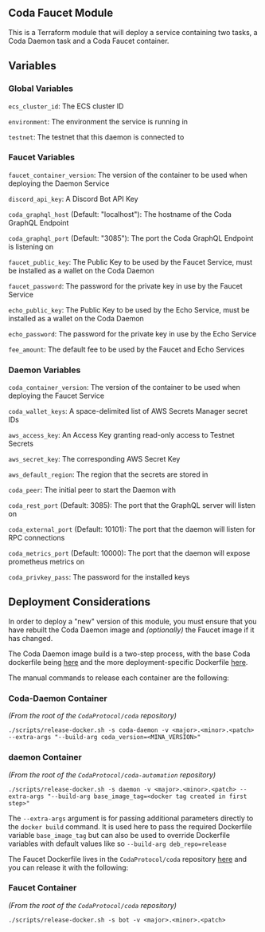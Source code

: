 ## Coda Faucet Module

This is a Terraform module that will deploy a service containing two tasks, a Coda Daemon task and a Coda Faucet container.

## Variables 

### Global Variables 

`ecs_cluster_id`: The ECS cluster ID

`environment`: The environment the service is running in

`testnet`: The testnet that this daemon is connected to

### Faucet Variables

`faucet_container_version`: The version of the container to be used when deploying the Daemon Service

`discord_api_key`: A Discord Bot API Key

`coda_graphql_host` (Default: "localhost"): The hostname of the Coda GraphQL Endpoint

`coda_graphql_port` (Default: "3085"): The port the Coda GraphQL Endpoint is listening on

`faucet_public_key`: The Public Key to be used by the Faucet Service, must be installed as a wallet on the Coda Daemon

`faucet_password`: The password for the private key in use by the Faucet Service

`echo_public_key`: The Public Key to be used by the Echo Service, must be installed as a wallet on the Coda Daemon

`echo_password`: The password for the private key in use by the Echo Service

`fee_amount`: The default fee to be used by the Faucet and Echo Services

### Daemon Variables

`coda_container_version`: The version of the container to be used when deploying the Faucet Service

`coda_wallet_keys`: A space-delimited list of AWS Secrets Manager secret IDs

`aws_access_key`: An Access Key granting read-only access to Testnet Secrets

`aws_secret_key`: The corresponding AWS Secret Key

`aws_default_region`: The region that the secrets are stored in

`coda_peer`: The initial peer to start the Daemon with

`coda_rest_port` (Default: 3085): The port that the GraphQL server will listen on

`coda_external_port` (Default: 10101): The port that the daemon will listen for RPC connections

`coda_metrics_port` (Default: 10000): The port that the daemon will expose prometheus metrics on

`coda_privkey_pass`: The password for the installed keys

## Deployment Considerations

In order to deploy a "new" version of this module, you must ensure that you have rebuilt the Coda Daemon image and *(optionally)* the Faucet image if it has changed.

The Coda Daemon image build is a two-step process, with the base Coda dockerfile being [here](https://github.com/CodaProtocol/coda/blob/develop/dockerfiles/Dockerfile-coda-daemon) and the more deployment-specific Dockerfile [here](https://github.com/CodaProtocol/coda-automation/blob/master/services/daemon/Dockerfile). 

The manual commands to release each container are the following: 

### Coda-Daemon Container

*(From the root of the `CodaProtocol/coda` repository)*

`./scripts/release-docker.sh -s coda-daemon -v <major>.<minor>.<patch> --extra-args "--build-arg coda_version=<MINA_VERSION>"`

### daemon Container

*(From the root of the `CodaProtocol/coda-automation` repository)*

`./scripts/release-docker.sh -s daemon -v <major>.<minor>.<patch> --extra-args "--build-arg base_image_tag=<docker tag created in first step>"`

The `--extra-args` argument is for passing additional parameters directly to the `docker build` command. It is used here to pass the required Dockerfile variable `base_image_tag` but can also be used to override Dockerfile variables with default values like so `--build-arg deb_repo=release`

The Faucet Dockerfile lives in the `CodaProtocol/coda` repository [here](https://github.com/CodaProtocol/coda/blob/develop/frontend/bot/Dockerfile) and you can release it with the following: 

### Faucet Container 

*(From the root of the `CodaProtocol/coda` repository)*

`./scripts/release-docker.sh -s bot -v <major>.<minor>.<patch>`

